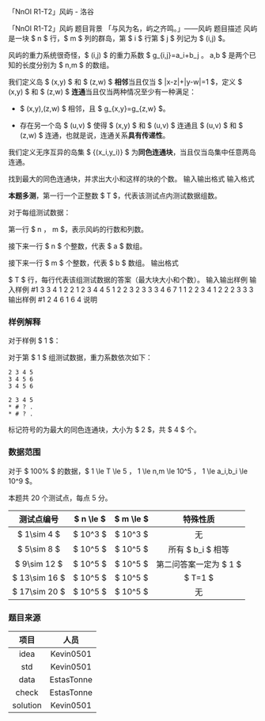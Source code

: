 



「NnOI R1-T2」风屿 - 洛谷














「NnOI R1-T2」风屿
题目背景
「与风为名，屿之齐鸣。」——风屿
题目描述
风屿是一块 $ n $ 行，$ m $ 列的群岛，第 $ i $ 行第 $  j $ 列记为 $ (i,j) $。

风屿的重力系统很奇怪，$ (i,j) $ 的重力系数 $ g_{i,j}=a_i+b_j $。$ a,b $ 是两个已知的长度分别为 $ n,m $ 的数组。

我们定义岛 $ (x,y) $ 和 $ (z,w) $ **相邻**当且仅当 $ |x-z|+|y-w|=1 $，定义 $ (x,y) $ 和 $ (z,w) $ **连通**当且仅当两种情况至少有一种满足：

* $ (x,y),(z,w) $ 相邻，且 $ g_{x,y}=g_{z,w} $。

* 存在另一个岛 $ (u,v) $ 使得 $ (x,y) $ 和 $ (u,v) $ 连通且 $ (u,v) $ 和 $ (z,w) $ 连通，也就是说，连通关系**具有传递性**。

我们定义无序互异的岛集 $ \{(x_i,y_i)\} $ 为**同色连通块**，当且仅当岛集中任意两岛连通。

找到最大的同色连通块，并求出大小和这样的块的个数。
输入输出格式
输入格式

**本题多测**，第一行一个正整数 $ T $，代表该测试点内测试数据组数。

对于每组测试数据：

第一行 $ n $，$ m $，表示风屿的行数和列数。

接下来一行 $ n $ 个整数，代表 $ a $ 数组。

接下来一行 $ m $ 个整数，代表 $ b $ 数组。
输出格式

$ T $ 行，每行代表该组测试数据的答案（最大块大小和个数）。
输入输出样例
输入样例 #1
3
3 4
1 2 2
1 2 3 4
4 5
1 2 2 3
2 3 3 3 4
6 7
1 1 2 2 3 4
1 2 2 2 3 3 3
输出样例 #1
2 4
6 1
6 4
说明
### 样例解释

对于样例 $ 1 $：

对于第 $ 1 $ 组测试数据，重力系数依次如下：

```
2 3 4 5
3 4 5 6
3 4 5 6
```

```
2 3 4 5
* # ? .
* # ? .
```

标记符号的为最大的同色连通块，大小为 $ 2 $，共 $ 4 $ 个。

### 数据范围

对于 $ 100\% $ 的数据，$ 1 \le T \le 5 $，$ 1 \le n,m \le 10^5 $，$ 1 \le a_i,b_i \le 10^9 $。

本题共 $20$ 个测试点，每点 $5$ 分。

| 测试点编号 | $ n \le $ | $ m \le $ | 特殊性质 |
|:-:|:-:|:-:|:-:|
| $ 1\sim 4 $ | $ 10^3 $ | $ 10^3 $ | 无 |
| $ 5\sim 8 $ | $ 10^5 $ | $ 10^5 $ | 所有 $ b_i $ 相等 |
| $ 9\sim 12 $ | $ 10^5 $ | $ 10^5 $ | 第二问答案一定为 $ 1 $ |
| $ 13\sim 16 $ | $ 10^5 $ | $ 10^5 $ | $ T=1 $ |
| $ 17\sim 20 $ | $ 10^5 $ | $ 10^5 $ | 无 |

### 题目来源

| 项目 | 人员 |
|:-:|:-:|
| idea | Kevin0501 |
| std | Kevin0501
| data | EstasTonne |
| check | EstasTonne |
| solution | Kevin0501 |







